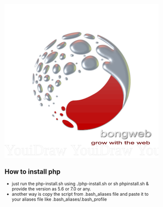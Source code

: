 
![](../logo.png)

## How to install php

 - just run the php-install.sh using ./php-install.sh or sh phpinstall.sh
   & provide the version as 5.6 or 7.0 or any.
 - another way is copy the script from .bash_aliases file and paste it to your aliases file
 like .bash_aliases/.bash_profile
 